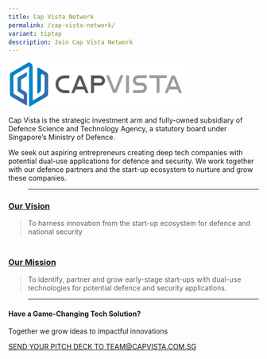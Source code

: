 ```yaml
---
title: Cap Vista Network
permalink: /cap-vista-network/
variant: tiptap
description: Join Cap Vista Network
---
```

<div class="isomer-image-wrapper">
<img style="width: 70%;" height="auto" width="100%" alt="Cap Vista, a strategic corporate venture arm of MINDEF" src="/images/CVPL_Horizontal_Logo.PNG">
</div>
<p></p>
<p>Cap Vista is the strategic investment arm and fully-owned subsidiary of
Defence Science and Technology Agency, a statutory board under Singapore’s
Ministry of Defence.</p>
<p>We seek out aspiring entrepreneurs creating deep tech companies with potential
dual-use applications for defence and security. We work together with our
defence partners and the start-up ecosystem to nurture and grow these companies.</p>
<blockquote>
<hr>
</blockquote>
<h3><strong><u>Our Vision</u></strong>&nbsp;</h3>
<blockquote>
<p>To harness innovation from the start-up ecosystem for defence and national
security</p>
</blockquote>
<h3><br><strong><u>Our Mission</u></strong></h3>
<blockquote>
<p>To identify, partner and grow early-stage start-ups with dual-use technologies
for potential defence and security applications.</p>
</blockquote>
<p></p>
<p></p>
<blockquote>
<hr>
</blockquote>
<h4><strong>Have a Game-Changing Tech Solution?</strong></h4>
<p>Together we grow ideas to impactful innovations</p>
<p><u>SEND YOUR PITCH DECK TO TEAM@CAPVISTA.COM.SG</u>
</p>
<p><a href="https://staging.d27cpvsj0bgj9b.amplifyapp.com/contact-us" class="link-button remove-after is-flex is-vh-centered flex-center" rel="noopener noreferrer nofollow" target="_blank"><br></a>
</p>
<p></p>